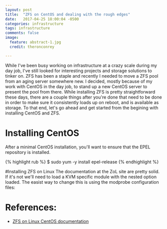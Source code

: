 ```yaml
---
layout: post
title:  "ZFS on CentOS and dealing with the rough edges"
date:   2017-04-25 18:00:04 -0500
categories: infrastructure
tags: infrastructure
comments: false
image:
  feature: abstract-1.jpg
  credit: theronconrey

---
```


While I've been busy working on infrastructure at a crazy scale during my day job, I've still looked for interesting projects and storage solutions to tinker on.  ZFS has been a staple and recently I needed to move a ZFS pool from an aging server somewhere new. I decided, mostly because of my work with CentOS in the day job, to stand up a new CentOS server to present the pool from there. While installing ZFS is pretty straightforward these days, there are a couple things after you're done that need to be done in order to make sure it consistently loads up on reboot, and is available as storage. To that end, let's go ahead and get started from the begining with installing CentOS and ZFS.


# Installing CentOS

After a minimal CentOS installation, you'll want to ensure that the EPEL repository is installed.

{% highlight rub  %}
$ sudo yum -y install epel-release
{% endhighlight %}

#Installing ZFS on Linux
The documentation at the ZoL site are pretty solid.
If it's not we'll need to load a KVM specific module with the nested option loaded.  The easist way to change this is using the modprobe configuration files:


# References:
* [ZFS on Linux CentOS documentation][centos-zol-guide]


[centos-zol-guide]: https://github.com/zfsonlinux/zfs/wiki/RHEL-%26-CentOS

